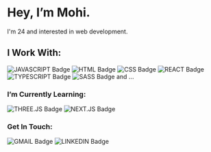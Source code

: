 <h1>Hey, I’m Mohi.</h1>

I'm 24 and interested in web development.

<h2>I Work With:</h2>

![JAVASCRIPT Badge](https://img.shields.io/badge/JAVASCRIPT-F7DF1E?logo=javascript&logoColor=black)
![HTML Badge](https://img.shields.io/badge/HTML5-E34F26?logo=HTML5&logoColor=white)
![CSS Badge](https://img.shields.io/badge/CSS3-1572B6?logo=css3&logoColor=white)
![REACT Badge](https://img.shields.io/badge/REACT-000?logo=react&logoColor=61DAFB)
![TYPESCRIPT Badge](https://img.shields.io/badge/TypeScript-007ACC?logo=typescript&logoColor=white)
![SASS Badge](https://img.shields.io/badge/Sass-CC6699?logo=sass&logoColor=white)
and ...

<h3>I’m Currently Learning:</h3>

![THREE.JS Badge](https://img.shields.io/badge/ThreeJs-ddd?logo=three.js&logoColor=black)
![NEXT.JS Badge](https://img.shields.io/badge/NEXT.JS-000?logo=NEXT.JS&logoColor=white)



<h3>Get In Touch:</h3>

![GMAIL Badge](https://img.shields.io/badge/Gmail-D14836?link=mailto:mh.kermanizade@gmail.com&logo=gmail&logoColor=white)
![LINKEDIN Badge](https://img.shields.io/badge/LinkedIn-0077B5?link=https://www.linkedin.com/in/mohaddese-kermanizadeh&logo=linkedin&logoColor=white)

<!---
Mohadesekz/Mohadesekz is a ✨ special ✨ repository because its `README.md` (this file) appears on your GitHub profile.
You can click the Preview link to take a look at your changes.
--->
